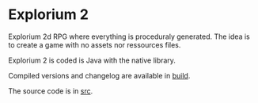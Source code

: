 # Explorium 2
Explorium 2d RPG where everything is proceduraly generated.
The idea is to create a game with no assets nor ressources files.

Explorium 2 is coded is Java with the native library.

Compiled versions and changelog are available in [build](/build).

The source code is in [src](/src).
